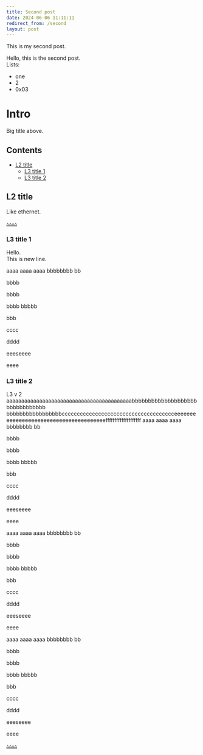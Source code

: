 ```yaml
---
title: Second post
date: 2024-06-06 11:11:11
redirect_from: /second
layout: post
---
```



This is my second post.


<!-- ^^^^ for POSTS only - put it AFTER "CUT" ^^^^ -->
<!-- this is the magic line to make favicon work for posts because otherwise the modern web would be too simple & easy if we could just set favicon=path globally, right? -->
<link rel="shortcut icon" type="image/x-icon" href="{{ site.base_url }}{% link /assets/images/cli.ico %}?">


Hello, this is the second post.  
Lists:
- one
- 2
- 0x03

# Intro

Big title above.


## Contents

- [L2 title](#l2-title)
  - [L3 title 1](#l3-title-1)
  - [L3 title 2](#l3-title-2)


## L2 title

Like ethernet.

[▵▵▵▵](#contents)


### L3 title 1

Hello.  
This is new line.

aaaa
aaaa
aaaa
bbbbbbbb
bb

bbbb

bbbb






bbbb
bbbbb


bbb

cccc

dddd

eeeseeee

eeee

### L3 title 2

L3 v 2
aaaaaaaaaaaaaaaaaaaaaaaaaaaaaaaaaaaaaaaaaabbbbbbbbbbbbbbbbbbbbbbbbbbbbbbbb bbbbbbbbbbbbbbbbbccccccccccccccccccccccccccccccccccccceeeeeeeeeeeeeeeeeeeeeeeeeeeeeeeeeeeeeeeffffffffffffffffffff
aaaa
aaaa
aaaa
bbbbbbbb
bb

bbbb

bbbb






bbbb
bbbbb


bbb

cccc

dddd

eeeseeee

eeee


aaaa
aaaa
aaaa
bbbbbbbb
bb

bbbb

bbbb






bbbb
bbbbb


bbb

cccc

dddd

eeeseeee

eeee


aaaa
aaaa
aaaa
bbbbbbbb
bb

bbbb

bbbb






bbbb
bbbbb


bbb

cccc

dddd

eeeseeee

eeee

[▵▵▵▵](#contents)


